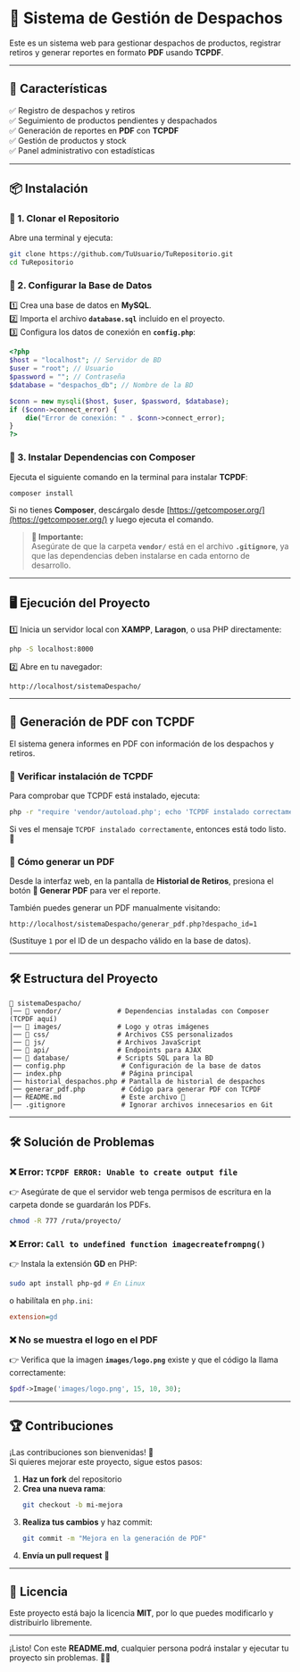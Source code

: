 # 🚀 **Sistema de Gestión de Despachos**
Este es un sistema web para gestionar despachos de productos, registrar retiros y generar reportes en formato **PDF** usando **TCPDF**.

---

## 📌 **Características**
✅ Registro de despachos y retiros  
✅ Seguimiento de productos pendientes y despachados  
✅ Generación de reportes en **PDF** con **TCPDF**  
✅ Gestión de productos y stock  
✅ Panel administrativo con estadísticas  

---

## 📦 **Instalación**
### 🔹 1. Clonar el Repositorio
Abre una terminal y ejecuta:

```sh
git clone https://github.com/TuUsuario/TuRepositorio.git
cd TuRepositorio
```

### 🔹 2. Configurar la Base de Datos
1️⃣ Crea una base de datos en **MySQL**.  
2️⃣ Importa el archivo **`database.sql`** incluido en el proyecto.  
3️⃣ Configura los datos de conexión en **`config.php`**:

```php
<?php
$host = "localhost"; // Servidor de BD
$user = "root"; // Usuario
$password = ""; // Contraseña
$database = "despachos_db"; // Nombre de la BD

$conn = new mysqli($host, $user, $password, $database);
if ($conn->connect_error) {
    die("Error de conexión: " . $conn->connect_error);
}
?>
```

### 🔹 3. Instalar Dependencias con Composer
Ejecuta el siguiente comando en la terminal para instalar **TCPDF**:

```sh
composer install
```

Si no tienes **Composer**, descárgalo desde [https://getcomposer.org/](https://getcomposer.org/) y luego ejecuta el comando.

> **📌 Importante:**  
> Asegúrate de que la carpeta **`vendor/`** está en el archivo **`.gitignore`**, ya que las dependencias deben instalarse en cada entorno de desarrollo.

---

## 🖥 **Ejecución del Proyecto**
1️⃣ Inicia un servidor local con **XAMPP**, **Laragon**, o usa PHP directamente:

```sh
php -S localhost:8000
```

2️⃣ Abre en tu navegador:

```
http://localhost/sistemaDespacho/
```

---

## 📄 **Generación de PDF con TCPDF**
El sistema genera informes en PDF con información de los despachos y retiros.

### 🔹 **Verificar instalación de TCPDF**
Para comprobar que TCPDF está instalado, ejecuta:

```sh
php -r "require 'vendor/autoload.php'; echo 'TCPDF instalado correctamente';"
```

Si ves el mensaje `TCPDF instalado correctamente`, entonces está todo listo. 🎉

### 🔹 **Cómo generar un PDF**
Desde la interfaz web, en la pantalla de **Historial de Retiros**, presiona el botón **📄 Generar PDF** para ver el reporte.

También puedes generar un PDF manualmente visitando:

```
http://localhost/sistemaDespacho/generar_pdf.php?despacho_id=1
```

(Sustituye `1` por el ID de un despacho válido en la base de datos).

---

## 🛠 **Estructura del Proyecto**
```
📂 sistemaDespacho/
│── 📂 vendor/              # Dependencias instaladas con Composer (TCPDF aquí)
│── 📂 images/              # Logo y otras imágenes
│── 📂 css/                 # Archivos CSS personalizados
│── 📂 js/                  # Archivos JavaScript
│── 📂 api/                 # Endpoints para AJAX
│── 📂 database/            # Scripts SQL para la BD
│── config.php              # Configuración de la base de datos
│── index.php               # Página principal
│── historial_despachos.php # Pantalla de historial de despachos
│── generar_pdf.php         # Código para generar PDF con TCPDF
│── README.md               # Este archivo 📌
│── .gitignore              # Ignorar archivos innecesarios en Git
```

---

## 🛠 **Solución de Problemas**
### ❌ Error: `TCPDF ERROR: Unable to create output file`
👉 Asegúrate de que el servidor web tenga permisos de escritura en la carpeta donde se guardarán los PDFs.

```sh
chmod -R 777 /ruta/proyecto/
```

### ❌ Error: `Call to undefined function imagecreatefrompng()`
👉 Instala la extensión **GD** en PHP:

```sh
sudo apt install php-gd # En Linux
```

o habilítala en `php.ini`:

```ini
extension=gd
```

### ❌ No se muestra el logo en el PDF
👉 Verifica que la imagen **`images/logo.png`** existe y que el código la llama correctamente:

```php
$pdf->Image('images/logo.png', 15, 10, 30);
```

---

## 🏆 **Contribuciones**
¡Las contribuciones son bienvenidas! 🎉  
Si quieres mejorar este proyecto, sigue estos pasos:

1. **Haz un fork** del repositorio  
2. **Crea una nueva rama**:  
   ```sh
   git checkout -b mi-mejora
   ```
3. **Realiza tus cambios** y haz commit:  
   ```sh
   git commit -m "Mejora en la generación de PDF"
   ```
4. **Envía un pull request** 🚀

---

## 📄 **Licencia**
Este proyecto está bajo la licencia **MIT**, por lo que puedes modificarlo y distribuirlo libremente.

---

¡Listo! Con este **README.md**, cualquier persona podrá instalar y ejecutar tu proyecto sin problemas. 🚀🔥

